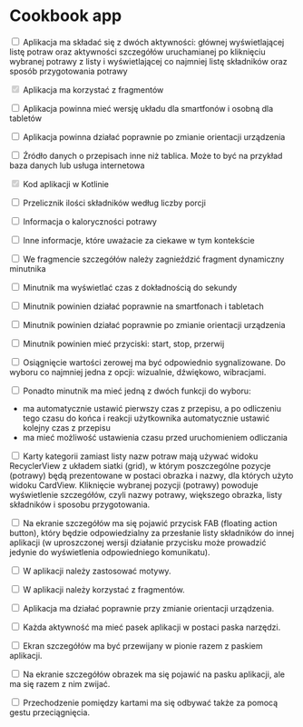 # Cookbook app
<input type="checkbox" /> Aplikacja ma składać się z dwóch aktywności: głównej wyświetlającej listę potraw oraz aktywności szczegółów uruchamianej po kliknięciu wybranej potrawy z listy i wyświetlającej co najmniej listę składników oraz sposób przygotowania potrawy

<input type="checkbox" checked disabled /> Aplikacja ma korzystać z fragmentów 

<input type="checkbox" /> Aplikacja powinna mieć wersję układu dla smartfonów i osobną dla tabletów

<input type="checkbox" /> Aplikacja powinna działać poprawnie po zmianie orientacji urządzenia

<input type="checkbox" /> Źródło danych o przepisach inne niż tablica. Może to być na przykład baza danych lub usługa internetowa

<input type="checkbox" checked disabled/> Kod aplikacji w Kotlinie

<input type="checkbox" /> Przelicznik ilości składników według liczby porcji

<input type="checkbox" /> Informacja o kaloryczności potrawy

<input type="checkbox" /> Inne informacje, które uważacie za ciekawe w tym kontekście

<input type="checkbox" /> We fragmencie szczegółów należy zagnieździć fragment dynamiczny minutnika

<input type="checkbox" /> Minutnik ma wyświetlać czas z dokładnością do sekundy

<input type="checkbox" /> Minutnik powinien działać poprawnie na smartfonach i tabletach

<input type="checkbox" /> Minutnik powinien działać poprawnie po zmianie orientacji urządzenia

<input type="checkbox" /> Minutnik powinien mieć przyciski: start, stop, przerwij

<input type="checkbox" /> Osiągnięcie wartości zerowej ma być odpowiednio sygnalizowane. Do wyboru co najmniej jedna z opcji: wizualnie, dźwiękowo, wibracjami.

<input type="checkbox" /> Ponadto minutnik ma mieć jedną z dwóch funkcji do wyboru:
- ma automatycznie ustawić pierwszy czas z przepisu, a po odliczeniu tego czasu do końca i reakcji użytkownika automatycznie ustawić kolejny czas z przepisu
- ma mieć możliwość ustawienia czasu przed uruchomieniem odliczania

<input type="checkbox" /> Karty kategorii zamiast listy nazw potraw mają używać widoku RecyclerView z układem siatki (grid), w którym poszczególne pozycje (potrawy) będą prezentowane w postaci obrazka i nazwy, dla których użyto widoku CardView. Kliknięcie wybranej pozycji (potrawy) powoduje wyświetlenie szczegółów, czyli nazwy potrawy, większego obrazka, listy składników i sposobu przygotowania.

<input type="checkbox" /> Na ekranie szczegółów ma się pojawić przycisk FAB (floating action button), który będzie odpowiedzialny za przesłanie listy składników do innej aplikacji (w uproszczonej wersji działanie przycisku może prowadzić jedynie do wyświetlenia odpowiedniego komunikatu).

<input type="checkbox" /> W aplikacji należy zastosować motywy.

<input type="checkbox" /> W aplikacji należy korzystać z fragmentów.

<input type="checkbox" /> Aplikacja ma działać poprawnie przy zmianie orientacji urządzenia.

<input type="checkbox" /> Każda aktywność ma mieć pasek aplikacji w postaci paska narzędzi. 

<input type="checkbox" /> Ekran szczegółów ma być przewijany w pionie razem z paskiem aplikacji.

<input type="checkbox" /> Na ekranie szczegółów obrazek ma się pojawić na pasku aplikacji, ale ma się razem z nim zwijać.

<input type="checkbox" /> Przechodzenie pomiędzy kartami ma się odbywać także za pomocą gestu przeciągnięcia.


